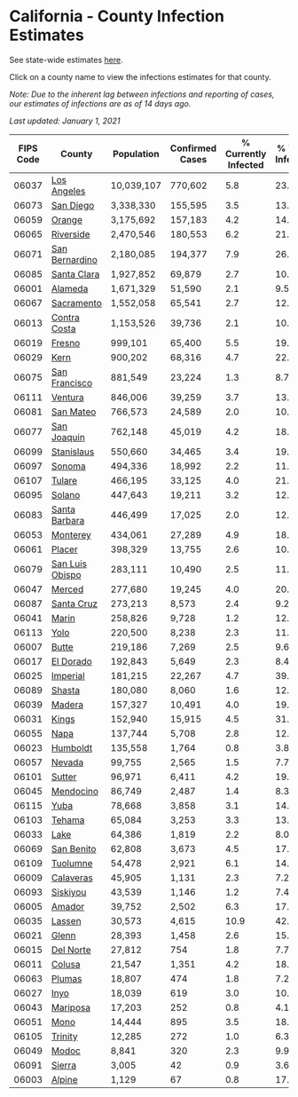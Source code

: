 # California - County Infection Estimates

See state-wide estimates [here](/infections/us-ca).

Click on a county name to view the infections estimates for that county.

*Note: Due to the inherent lag between infections and reporting of cases, our estimates of infections are as of 14 days ago.*

*Last updated: January 1, 2021*

|   FIPS Code |                             County |   Population |   Confirmed Cases |   % Currently Infected |   % Total Infected |
|-------------|------------------------------------|--------------|-------------------|------------------------|--------------------|
|       06037 |         [Los Angeles](los-angeles) |   10,039,107 |           770,602 |                    5.8 |               23.1 |
|       06073 |             [San Diego](san-diego) |    3,338,330 |           155,595 |                    3.5 |               13.7 |
|       06059 |                   [Orange](orange) |    3,175,692 |           157,183 |                    4.2 |               14.8 |
|       06065 |             [Riverside](riverside) |    2,470,546 |           180,553 |                    6.2 |               21.8 |
|       06071 |   [San Bernardino](san-bernardino) |    2,180,085 |           194,377 |                    7.9 |               26.1 |
|       06085 |         [Santa Clara](santa-clara) |    1,927,852 |            69,879 |                    2.7 |               10.8 |
|       06001 |                 [Alameda](alameda) |    1,671,329 |            51,590 |                    2.1 |                9.5 |
|       06067 |           [Sacramento](sacramento) |    1,552,058 |            65,541 |                    2.7 |               12.5 |
|       06013 |       [Contra Costa](contra-costa) |    1,153,526 |            39,736 |                    2.1 |               10.5 |
|       06019 |                   [Fresno](fresno) |      999,101 |            65,400 |                    5.5 |               19.8 |
|       06029 |                       [Kern](kern) |      900,202 |            68,316 |                    4.7 |               22.9 |
|       06075 |     [San Francisco](san-francisco) |      881,549 |            23,224 |                    1.3 |                8.7 |
|       06111 |                 [Ventura](ventura) |      846,006 |            39,259 |                    3.7 |               13.4 |
|       06081 |             [San Mateo](san-mateo) |      766,573 |            24,589 |                    2.0 |               10.1 |
|       06077 |         [San Joaquin](san-joaquin) |      762,148 |            45,019 |                    4.2 |               18.0 |
|       06099 |           [Stanislaus](stanislaus) |      550,660 |            34,465 |                    3.4 |               19.1 |
|       06097 |                   [Sonoma](sonoma) |      494,336 |            18,992 |                    2.2 |               11.4 |
|       06107 |                   [Tulare](tulare) |      466,195 |            33,125 |                    4.0 |               21.9 |
|       06095 |                   [Solano](solano) |      447,643 |            19,211 |                    3.2 |               12.5 |
|       06083 |     [Santa Barbara](santa-barbara) |      446,499 |            17,025 |                    2.0 |               12.1 |
|       06053 |               [Monterey](monterey) |      434,061 |            27,289 |                    4.9 |               18.5 |
|       06061 |                   [Placer](placer) |      398,329 |            13,755 |                    2.6 |               10.0 |
|       06079 | [San Luis Obispo](san-luis-obispo) |      283,111 |            10,490 |                    2.5 |               11.0 |
|       06047 |                   [Merced](merced) |      277,680 |            19,245 |                    4.0 |               20.7 |
|       06087 |           [Santa Cruz](santa-cruz) |      273,213 |             8,573 |                    2.4 |                9.2 |
|       06041 |                     [Marin](marin) |      258,826 |             9,728 |                    1.2 |               12.6 |
|       06113 |                       [Yolo](yolo) |      220,500 |             8,238 |                    2.3 |               11.1 |
|       06007 |                     [Butte](butte) |      219,186 |             7,269 |                    2.5 |                9.6 |
|       06017 |             [El Dorado](el-dorado) |      192,843 |             5,649 |                    2.3 |                8.4 |
|       06025 |               [Imperial](imperial) |      181,215 |            22,267 |                    4.7 |               39.3 |
|       06089 |                   [Shasta](shasta) |      180,080 |             8,060 |                    1.6 |               12.4 |
|       06039 |                   [Madera](madera) |      157,327 |            10,491 |                    4.0 |               19.6 |
|       06031 |                     [Kings](kings) |      152,940 |            15,915 |                    4.5 |               31.9 |
|       06055 |                       [Napa](napa) |      137,744 |             5,708 |                    2.8 |               12.2 |
|       06023 |               [Humboldt](humboldt) |      135,558 |             1,764 |                    0.8 |                3.8 |
|       06057 |                   [Nevada](nevada) |       99,755 |             2,565 |                    1.5 |                7.7 |
|       06101 |                   [Sutter](sutter) |       96,971 |             6,411 |                    4.2 |               19.3 |
|       06045 |             [Mendocino](mendocino) |       86,749 |             2,487 |                    1.4 |                8.3 |
|       06115 |                       [Yuba](yuba) |       78,668 |             3,858 |                    3.1 |               14.2 |
|       06103 |                   [Tehama](tehama) |       65,084 |             3,253 |                    3.3 |               13.7 |
|       06033 |                       [Lake](lake) |       64,386 |             1,819 |                    2.2 |                8.0 |
|       06069 |           [San Benito](san-benito) |       62,808 |             3,673 |                    4.5 |               17.0 |
|       06109 |               [Tuolumne](tuolumne) |       54,478 |             2,921 |                    6.1 |               14.9 |
|       06009 |             [Calaveras](calaveras) |       45,905 |             1,131 |                    2.3 |                7.2 |
|       06093 |               [Siskiyou](siskiyou) |       43,539 |             1,146 |                    1.2 |                7.4 |
|       06005 |                   [Amador](amador) |       39,752 |             2,502 |                    6.3 |               17.3 |
|       06035 |                   [Lassen](lassen) |       30,573 |             4,615 |                   10.9 |               42.6 |
|       06021 |                     [Glenn](glenn) |       28,393 |             1,458 |                    2.6 |               15.4 |
|       06015 |             [Del Norte](del-norte) |       27,812 |               754 |                    1.8 |                7.7 |
|       06011 |                   [Colusa](colusa) |       21,547 |             1,351 |                    4.2 |               18.2 |
|       06063 |                   [Plumas](plumas) |       18,807 |               474 |                    1.8 |                7.2 |
|       06027 |                       [Inyo](inyo) |       18,039 |               619 |                    3.0 |               10.4 |
|       06043 |               [Mariposa](mariposa) |       17,203 |               252 |                    0.8 |                4.1 |
|       06051 |                       [Mono](mono) |       14,444 |               895 |                    3.5 |               18.8 |
|       06105 |                 [Trinity](trinity) |       12,285 |               272 |                    1.0 |                6.3 |
|       06049 |                     [Modoc](modoc) |        8,841 |               320 |                    2.3 |                9.9 |
|       06091 |                   [Sierra](sierra) |        3,005 |                42 |                    0.9 |                3.6 |
|       06003 |                   [Alpine](alpine) |        1,129 |                67 |                    0.8 |               17.6 |
